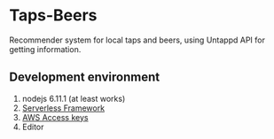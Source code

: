 # Taps-Beers
Recommender system for local taps and beers, using Untappd API for getting information.

## Development environment

1. nodejs 6.11.1 (at least works)
2. [Serverless Framework](https://serverless.com/framework/docs/getting-started/)
3. [AWS Access keys](https://serverless.com/framework/docs/providers/aws/guide/credentials#creating-aws-access-keys)
4. Editor
